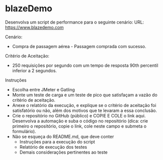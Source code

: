 # blazeDemo

Desenvolva um script de performance para o seguinte cenário:
URL: https://www.blazedemo.com

Cenário: 
* Compra de passagem aérea - Passagem comprada com sucesso.

Critério de Aceitação:
* 250 requisições por segundo com um tempo de resposta 90th percentil inferior a 2 segundos.

Instruções
* Escolha entre JMeter e Gatling
* Monte um teste de carga e um teste de pico que satisfaçam a vazão do critério de aceitação.
* Anexe o relatório da execução, e explique se o critério de aceitação foi satisfatório ou não, além dos motivos que te levaram a essa conclusão.
* Crie o repositório no GitHub (público) e COPIE E COLE o link aqui. Desenvolva a automação e suba o código no repositório (dica: crie primeiro o repositório, copie o link, cole neste campo e submeta o formulário).
* Não se esqueça do README.md, que deve conter
   - Instruções para a execução do script
   - Relatório de execução dos testes
   - Demais considerações pertinentes ao teste
